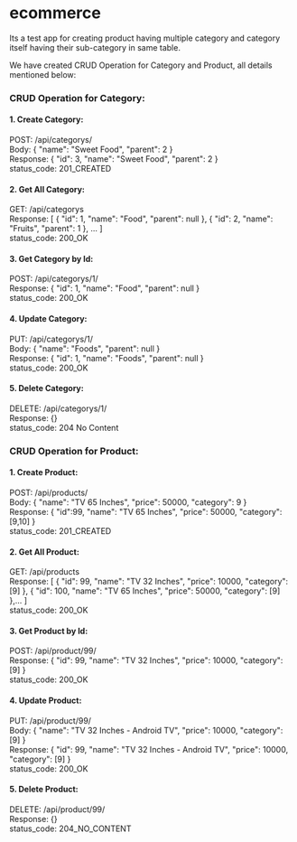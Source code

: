 # ecommerce
Its a test app for creating product having multiple category and category itself having their sub-category in same table.

We have created CRUD Operation for Category and Product, all details mentioned below:


### CRUD Operation for Category:
#### 1. Create Category:
POST: /api/categorys/
<br />
Body: {
        "name": "Sweet Food",
        "parent": 2
    }
<br />
Response: {
        "id": 3,
        "name": "Sweet Food",
        "parent": 2
    }
<br />
status_code: 201_CREATED


#### 2. Get All Category:
GET: /api/categorys
<br />
Response: [
    {
        "id": 1,
        "name": "Food",
        "parent": null
    },
    {
        "id": 2,
        "name": "Fruits",
        "parent": 1
    },
    ...
    ]
<br />
status_code: 200_OK


#### 3. Get Category by Id:
POST: /api/categorys/1/
<br />
Response: {
        "id": 1,
        "name": "Food",
        "parent": null
    }
<br />
status_code: 200_OK


#### 4. Update Category:
PUT: /api/categorys/1/
<br />
Body: {
    "name": "Foods",
    "parent": null
}
<br />
Response: {
        "id": 1,
        "name": "Foods",
        "parent": null
    }
<br />
status_code: 200_OK

#### 5. Delete Category:
DELETE: /api/categorys/1/
<br />
Response: {}
<br />
status_code: 204 No Content


### CRUD Operation for Product:
#### 1. Create Product:
POST: /api/products/
<br />
Body: {
    "name": "TV 65 Inches",
    "price": 50000,
    "category": 9
}
<br />
Response: {
    "id":99,
    "name": "TV 65 Inches",
    "price": 50000,
    "category": [9,10]
}
<br />
status_code: 201_CREATED


#### 2. Get All Product:
GET: /api/products
<br />
Response: [
    {
        "id": 99,
        "name": "TV 32 Inches",
        "price": 10000,
        "category": [9]
    },
    {
        "id": 100,
        "name": "TV 65 Inches",
        "price": 50000,
        "category": [9]
    },...
    ]
<br />
status_code: 200_OK


#### 3. Get Product by Id:
POST: /api/product/99/
<br />
Response: {
        "id": 99,
        "name": "TV 32 Inches",
        "price": 10000,
        "category": [9]
    }
<br />
status_code: 200_OK


#### 4. Update Product:
PUT: /api/product/99/
<br />
Body:     {
    "name": "TV 32 Inches - Android TV",
    "price": 10000,
    "category": [9]
}
<br />
Response: {
        "id": 99,
        "name": "TV 32 Inches - Android TV",
        "price": 10000,
        "category": [9]
    }
<br />
status_code: 200_OK


#### 5. Delete Product:
DELETE: /api/product/99/
<br />
Response: {}
<br />
status_code: 204_NO_CONTENT
